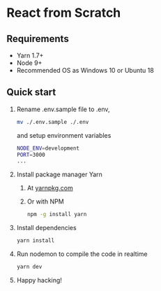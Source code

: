 # React from Scratch

## Requirements

* Yarn 1.7+
* Node 9+
* Recommended OS as Windows 10 or Ubuntu 18

## Quick start

1. Rename .env.sample file to .env, 

   ```bash
   mv ./.env.sample ./.env
   ```
   and setup environment variables
   ```bash
   NODE_ENV=development
   PORT=3000
   ...
   ```

2. Install package manager Yarn
   1. At [yarnpkg.com](https://yarnpkg.com)
   2. Or with NPM

      ```bash
      npm -g install yarn
      ```

3. Install dependencies

   ```bash
   yarn install
   ```

4. Run nodemon to compile the code in realtime

   ```bash
   yarn dev
   ```

5. Happy hacking!

